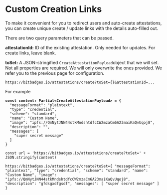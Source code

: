 # Custom Creation Links

To make it convenient for you to redirect users and auto-create attestations, you can create unique create / update links with the details auto-filled out.

There are two query parameters that can be passed.

**attestationId:** ID of the existing attestation. Only needed for updates. For create links, leave blank.

**toSet:** A JSON-stringified `CreateAttestationPayload`object that we will set. Not all properties are required. We will only overwrite the ones provided. We refer you to the previous page for configuration.

```
https://bitbadges.io/attestations/create?toSet={}&attestationId=...
```

For example

<pre class="language-typescript"><code class="lang-typescript"><strong>const content: Partial&#x3C;CreateAttestationPayload> = {
</strong>  "messageFormat": "plaintext",
  "type": "credential",
  "scheme": "standard",
  "name": "Custom Name",
  "image": "ipfs://QmNytJNN44stkMndshtdfcCW2mzaCm6A23maiKaQvUqoj8",
  "description": "",
  "messages": [
    "super secret message"
  ]
}

const url = 'https://bitbadges.io/attestations/create?toSet=' + JSON.stringify(content)
</code></pre>

```
https://bitbadges.io/attestations/create?toSet={ "messageFormat": "plaintext", "type": "credential", "scheme": "standard", "name": "Custom Name", "image": "ipfs://QmNytJNN44stkMndshtdfcCW2mzaCm6A23maiKaQvUqoj8", "description": "gfdsgxdfgsdf", "messages": [ "super secret message" ] }
```
